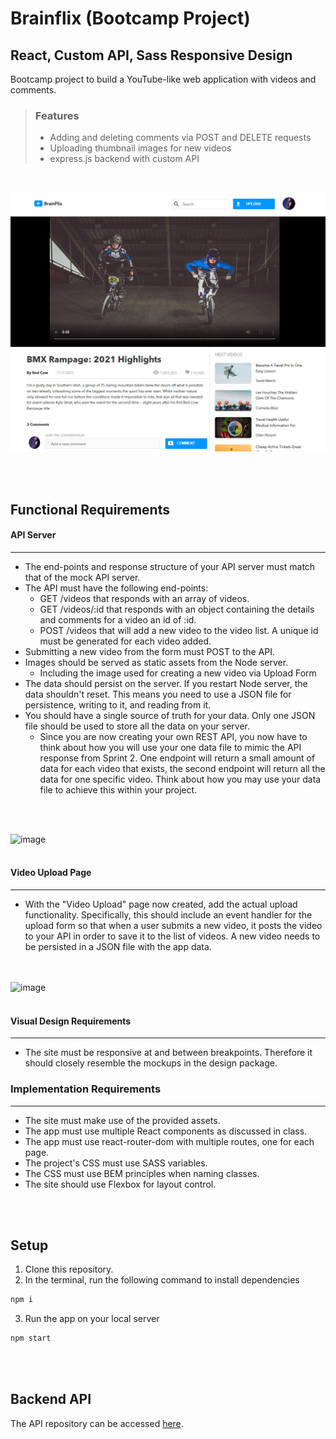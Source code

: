 # Brainflix (Bootcamp Project)

## React, Custom API, Sass Responsive Design

Bootcamp project to build a YouTube-like web application with videos and comments.

> ### Features
>
> - Adding and deleting comments via POST and DELETE requests
> - Uploading thumbnail images for new videos
> - express.js backend with custom API

<br>

![](./src/assets/images/readme/brainflix.png)

<br><br>

## Functional Requirements

#### API Server

---

- The end-points and response structure of your API server must match that of the mock API server.
- The API must have the following end-points:
  - GET /videos that responds with an array of videos.
  - GET /videos/:id that responds with an object containing the details and comments for a video an id of :id.
  - POST /videos that will add a new video to the video list. A unique id must be generated for each video added.
- Submitting a new video from the form must POST to the API.
- Images should be served as static assets from the Node server.
  - Including the image used for creating a new video via Upload Form
- The data should persist on the server. If you restart Node server, the data shouldn't reset. This means you need to use a JSON file for persistence, writing to it, and reading from it.
- You should have a single source of truth for your data. Only one JSON file should be used to store all the data on your server.
  - Since you are now creating your own REST API, you now have to think about how you will use your one data file to mimic the API response from Sprint 2. One endpoint will return a small amount of data for each video that exists, the second endpoint will return all the data for one specific video. Think about how you may use your data file to achieve this within your project.

<br><br>

![image](https://user-images.githubusercontent.com/62849940/229697683-3882d2df-e10c-458e-abfb-4f757c478002.png)
<br><br>

#### Video Upload Page

---

- With the "Video Upload" page now created, add the actual upload functionality. Specifically, this should include an event handler for the upload form so that when a user submits a new video, it posts the video to your API in order to save it to the list of videos. A new video needs to be persisted in a JSON file with the app data.

<br><br>
![image](https://user-images.githubusercontent.com/62849940/229697770-48f0273b-db6a-4cd2-a2d6-1b9590af724b.png)
<br><br>

#### Visual Design Requirements

---

- The site must be responsive at and between breakpoints. Therefore it should closely resemble the mockups in the design package.

### Implementation Requirements

---

- The site must make use of the provided assets.
- The app must use multiple React components as discussed in class.
- The app must use react-router-dom with multiple routes, one for each page.
- The project's CSS must use SASS variables.
- The CSS must use BEM principles when naming classes.
- The site should use Flexbox for layout control.

<br><br>

## Setup

1. Clone this repository.
2. In the terminal, run the following command to install dependencies

```sh
npm i
```

3. Run the app on your local server

```sh
npm start
```

<br><br>

## Backend API

The API repository can be accessed [here](https://github.com/gtiku/giyona-tiku-brainflix-api).
